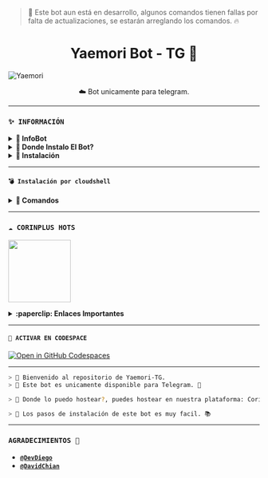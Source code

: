 > 🌸 Este bot aun está en desarrollo, algunos comandos tienen fallas por falta de actualizaciones, se estarán arreglando los comandos. 🔥

<h1 align="center">Yaemori Bot - TG 🌱</h1>

![Yaemori](https://telegra.ph/file/f0ed4002620ea12dce3c0.jpg)

<p align="center">☁️ Bot unicamente para telegram.</p>
</p>

---

### **`✨️ INFORMACIÓN`**

<details>
 <summary><b> 🚩 InfoBot </b></summary>

> 🌺 Este bot es solo funcional en la plataforma de Telegram, si quieres instalar el bot edita la parte .env y cambias el token al token del bot de telegram 🌸

</details>

<details>
 <summary><b> 🚩 Donde Instalo El Bot? </b></summary>

> 🌺 Para instalar el bot te invito que uses el hosting **`CorinPlus Host`** el hosting es 100% confiable que esperas para usarlo?, unete ya a nuestra comunidad!!! 🌸

</details>

<details>
 <summary><b> 🚩 Instalación </b></summary>

> 🌺 Si instalas el bot en hosting como CorinPlus, o CodeSpace ve al archivo .evn y cambia ek token actual que está al token que te da el BotFather en Telegram. 🌸

</details>


---

#### **`💣 Instalación por cloudshell`**

<details>
 <summary><b> 🦎 Comandos</b></summary>

[`🚩 Instalar Cloud Shell Clic Aqui`](https://www.mediafire.com/file/bp2l6cci2p30hjv/Cloud+Shell_1.apk/file)

```bash
> git clone https://github.com/Dev-Diego/YaemoriBot-TG
```

```bash
> cd YaemoriBot-TG && yarn install
```

```bash
> npm start
```

</details>

---

### **`☁️ CORINPLUS HOTS`**
<a href="https://dash.corinplus.com"><img src="https://qu.ax/ZycD.png" height="125px"></a>

<details>
 <summary><b>:paperclip: Enlaces Importantes</b></summary>

- **Dashboard:** [`Aquí`](https://dash.corinplus.com)
- **Panel:** [`Aquí`](https://ctrl.corinplus.com)
- **Estado de servicios:** [`Aquí`](https://status.corinplus.com)
- **Canal de WhatsApp:** [`Aquí`](https://whatsapp.com/channel/0029VakUvreFHWpyWUr4Jr0g)
- **Grupo - Soporte:** [`Aquí`](https://chat.whatsapp.com/K235lkvaGvlGRQKYm26xZP)
- **Contacto:** [`Gata Dios`](https://wa.me/message/B3KTM5XN2JMRD1)
- **Contacto:** [`elrebelde21`](https://facebook.com/elrebelde21)

</details>

---

#### **`🌌 ACTIVAR EN CODESPACE`**

[![Open in GitHub Codespaces](https://github.com/codespaces/badge.svg)](https://github.com/codespaces/new?skip_quickstart=true&machine=basicLinux32gb&repo=Dev-Diego/YaemoriBot-TG&ref=main&geo=UsEast)

----- 

```bash
> 🌸 Bienvenido al repositorio de Yaemori-TG.
> 💋 Este bot es unicamente disponible para Telegram. 💫

> 🦈 Donde lo puedo hostear?, puedes hostear en nuestra plataforma: CorinPlus Hosting, compra coins y arquiere el mejor servidor para asi puedas usar el bot sin bugs. ✨️

> 🌺 Los pasos de instalación de este bot es muy facil. 📚
```

---

### **`AGRADECIMIENTOS 🌟`**
- [**`@DevDiego`**](https://github.com/Dev-Diego)
- [**`@DavidChian`**](https://github.com/David-Chian)